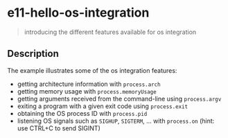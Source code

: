 # e11-hello-os-integration
> introducing the different features available for os integration

## Description
The example illustrates some of the os integration features:
+ getting architecture information with `process.arch`
+ getting memory usage with `process.memoryUsage`
+ getting arguments received from the command-line using `process.argv`
+ exiting a program with a given exit code using `process.exit`
+ obtaining the OS process ID with `process.pid`
+ listening OS signals such as `SIGHUP`, `SIGTERM`, ... with `process.on` (hint: use CTRL+C to send SIGINT)


